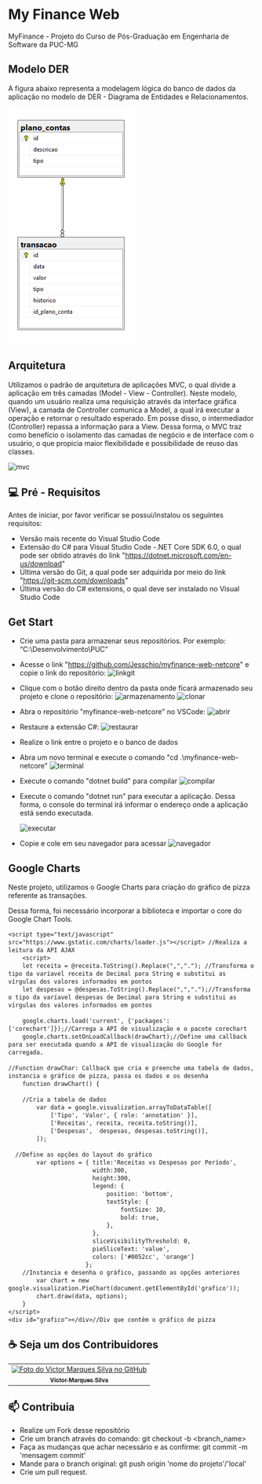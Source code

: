 # My Finance Web
MyFinance - Projeto do Curso de Pós-Graduação em Engenharia de Software da PUC-MG

## Modelo DER

A figura abaixo representa a modelagem lógica do banco de dados da aplicação no modelo de DER - Diagrama de Entidades e Relacionamentos.

<img src = "docs\DER.png" alt = "diagram">

## Arquitetura

Utilizamos o padrão de arquitetura de aplicações MVC, o qual divide a aplicação em três camadas (Model - View - Controller).
Neste modelo, quando um usuário realiza uma requisição através da interface gráfica (View), a camada de Controller comunica a Model, a qual irá executar a operação e retornar o resultado esperado. Em posse disso, o intermediador (Controller) repassa a informação para a View.
Dessa forma, o MVC traz como benefício o isolamento das camadas de negócio e de interface com o usuário, o que propicia maior flexibilidade e possibilidade de reuso das classes.

<img src = "docs\padrao.jpg" alt = "mvc">

## 💻 Pré - Requisitos

Antes de iniciar, por favor verificar se possui/instalou os seguintes requisitos:
- Versão mais recente do Visual Studio Code
- Extensão do C# para Visual Studio Code
-.NET Core SDK 6.0, o qual pode ser obtido através do link "https://dotnet.microsoft.com/en-us/download"
- Última versão do Git, a qual pode ser adquirida por meio do link "https://git-scm.com/downloads"
- Última versão do C# extensions, o qual deve ser instalado no Visual Studio Code

## Get Start

- Crie uma pasta para armazenar seus repositórios. Por exemplo: “C:\Desenvolvimento\PUC”
- Acesse o link "https://github.com/Jesschio/myfinance-web-netcore" e copie o link do repositório:
	<img src = "docs\CopiarLinkGit.png" alt = "linkgit">
- Clique com o botão direito dentro da pasta onde ficará armazenado seu projeto e clone o repositório:
	<img src = "docs\ArmazenamentoProjeto.png" alt = "armazenamento">
	<img src = "docs\GitClone.png" alt = "clonar">
- Abra o repositório "myfinance-web-netcore" no VSCode:
        <img src = "docs\AbrirPasta.png" alt = "abrir">
- Restaure a extensão C#:
        <img src = "docs\Restaurarextensao.png" alt = "restaurar">
- Realize o link entre o projeto e o banco de dados
- Abra um novo terminal e execute o comando "cd .\myfinance-web-netcore\"
	<img src = "docs\Novoterminal.png" alt = "terminal">
- Execute o comando "dotnet build" para compilar
	<img src = "docs\compilacao.png" alt = "compilar">
- Execute o comando "dotnet run" para executar a aplicação. Dessa forma, o console do terminal irá informar o endereço onde a aplicação está sendo executada.
	
	<img src = "docs\dotnetrun.png" alt = "executar">
- Copie e cole em seu navegador para acessar
	<img src = "docs\navegador.png" alt = "navegador">

## Google Charts

Neste projeto, utilizamos o Google Charts para criação do gráfico de pizza referente as transações.

Dessa forma, foi necessário incorporar a biblioteca e importar o core do Google Chart Tools.

	<script type="text/javascript" src="https://www.gstatic.com/charts/loader.js"></script> //Realiza a leitura da API AJAX
        <script>
        let receita = @receita.ToString().Replace(",","."); //Transforma o tipo da varíavel receita de Decimal para String e substitui as vírgulas dos valores informados em pontos
        let despesas = @despesas.ToString().Replace(",",".");//Transforma o tipo da varíavel despesas de Decimal para String e substitui as vírgulas dos valores informados em pontos
        
        google.charts.load('current', {'packages':['corechart']});//Carrega a API de visualização e o pacote corechart
        google.charts.setOnLoadCallback(drawChart);//Define uma callback para ser executada quando a API de visualização do Google for carregada.

	//Function drawChar: Callback que cria e preenche uma tabela de dados, instancia o gráfico de pizza, passa os dados e os desenha
        function drawChart() {

	    //Cria a tabela de dados
            var data = google.visualization.arrayToDataTable([ 
                ['Tipo', 'Valor', { role: 'annotation' }],
                ['Receitas', receita, receita.toString()],
                ['Despesas',  despesas, despesas.toString()],
            ]);
		
	  //Define as opções do layout do gráfico
            var options = { title:'Receitas vs Despesas por Período',
                            width:300,
                            height:300,
                            legend: {
                                position: 'bottom',
                                textStyle: {
                                    fontSize: 10, 
                                    bold: true,
                                },
                            },
                            sliceVisibilityThreshold: 0,
                            pieSliceText: 'value',
                            colors: ['#0052cc', 'orange']
                          };
	    //Instancia e desenha o gráfico, passando as opções anteriores
            var chart = new google.visualization.PieChart(document.getElementById('grafico'));
            chart.draw(data, options);
        }
    </script>
    <div id="grafico"></div>//Div que contêm o gráfico de pizza

## ☕ Seja um dos Contribuidores<br>

<table>
  <tr>
    <td align="center">
      <a href="#">
        <img src="https://avatars.githubusercontent.com/u/48913154?v=4" width="100px;" alt="Foto do Victor Marques Silva no GitHub"/><br>
        <sub>
          <b>Victor Marques Silva</b>
        </sub>
      </a>
    </td>
    </td>
  </tr>
</table>

## 📫 Contribuia

- Realize um Fork desse repositório
- Crie um branch através do comando: git checkout -b <branch_name>
- Faça as mudanças que achar necessário e as confirme: git commit -m 'mensagem commit'
- Mande para o branch original: git push origin 'nome do projeto'/'local'
- Crie um pull request.
  

